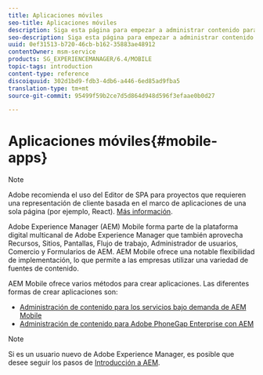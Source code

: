 ```yaml
---
title: Aplicaciones móviles
seo-title: Aplicaciones móviles
description: Siga esta página para empezar a administrar contenido para aplicaciones móviles.
seo-description: Siga esta página para empezar a administrar contenido para aplicaciones móviles.
uuid: 0ef31513-b720-46cb-b162-35883ae48912
contentOwner: msm-service
products: SG_EXPERIENCEMANAGER/6.4/MOBILE
topic-tags: introduction
content-type: reference
discoiquuid: 302d1bd9-fdb3-4db6-a446-6ed85ad9fba5
translation-type: tm+mt
source-git-commit: 95499f59b2ce7d5d864d948d596f3efaae0b0d27

---
```



# Aplicaciones móviles{#mobile-apps}

>[!NOTE]
>
>Adobe recomienda el uso del Editor de SPA para proyectos que requieren una representación de cliente basada en el marco de aplicaciones de una sola página (por ejemplo, React). [Más información](/help/sites-developing/spa-overview.md).

Adobe Experience Manager (AEM) Mobile forma parte de la plataforma digital multicanal de Adobe Experience Manager que también aprovecha Recursos, Sitios, Pantallas, Flujo de trabajo, Administrador de usuarios, Comercio y Formularios de AEM. AEM Mobile ofrece una notable flexibilidad de implementación, lo que permite a las empresas utilizar una variedad de fuentes de contenido.

AEM Mobile ofrece varios métodos para crear aplicaciones. Las diferentes formas de crear aplicaciones son:

* [Administración de contenido para los servicios bajo demanda de AEM Mobile](/help/mobile/aem-mobile.md)
* [Administración de contenido para Adobe PhoneGap Enterprise con AEM](/help/mobile/administer-phonegap.md)

>[!NOTE]
>
>Si es un usuario nuevo de Adobe Experience Manager, es posible que desee seguir los pasos de [Introducción a AEM](/help/sites-deploying/deploy.md).
